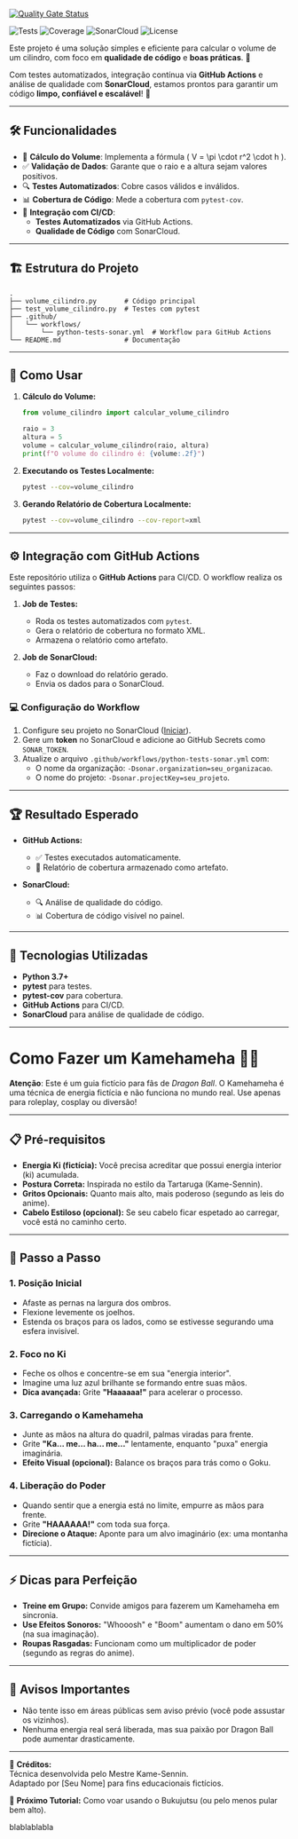 [![Quality Gate Status](https://sonarcloud.io/api/project_badges/measure?project=paulossjunior_calculovolume&metric=alert_status)](https://sonarcloud.io/summary/new_code?id=paulossjunior_calculovolume)


![Tests](https://img.shields.io/github/actions/workflow/status/paulossjunior/calculovolume/python-tests-sonar.yml?label=Tests&logo=github)
![Coverage](https://img.shields.io/badge/Coverage-100%25-brightgreen?logo=codecov)
![SonarCloud](https://img.shields.io/badge/SonarCloud-Passing-brightgreen?logo=sonarcloud)
![License](https://img.shields.io/badge/License-MIT-blue)

Este projeto é uma solução simples e eficiente para calcular o volume de um cilindro, com foco em **qualidade de código** e **boas práticas**. 🎯

Com testes automatizados, integração contínua via **GitHub Actions** e análise de qualidade com **SonarCloud**, estamos prontos para garantir um código **limpo, confiável e escalável**! 🚀

---

## 🛠️ Funcionalidades

- 📐 **Cálculo do Volume**: Implementa a fórmula \( V = \pi \cdot r^2 \cdot h \).
- ✅ **Validação de Dados**: Garante que o raio e a altura sejam valores positivos.
- 🔍 **Testes Automatizados**: Cobre casos válidos e inválidos.
- 📊 **Cobertura de Código**: Mede a cobertura com `pytest-cov`.
- 🤖 **Integração com CI/CD**:
  - **Testes Automatizados** via GitHub Actions.
  - **Qualidade de Código** com SonarCloud.

---

## 🏗️ Estrutura do Projeto

```
.
├── volume_cilindro.py       # Código principal
├── test_volume_cilindro.py  # Testes com pytest
├── .github/
│   └── workflows/
│       └── python-tests-sonar.yml  # Workflow para GitHub Actions
└── README.md                # Documentação
```

---

## 🧩 Como Usar

1. **Cálculo do Volume:**

   ```python
   from volume_cilindro import calcular_volume_cilindro

   raio = 3
   altura = 5
   volume = calcular_volume_cilindro(raio, altura)
   print(f"O volume do cilindro é: {volume:.2f}")
   ```

2. **Executando os Testes Localmente:**

   ```bash
   pytest --cov=volume_cilindro
   ```

3. **Gerando Relatório de Cobertura Localmente:**

   ```bash
   pytest --cov=volume_cilindro --cov-report=xml
   ```

---

## ⚙️ Integração com GitHub Actions

Este repositório utiliza o **GitHub Actions** para CI/CD. O workflow realiza os seguintes passos:

1. **Job de Testes:**
   - Roda os testes automatizados com `pytest`.
   - Gera o relatório de cobertura no formato XML.
   - Armazena o relatório como artefato.

2. **Job de SonarCloud:**
   - Faz o download do relatório gerado.
   - Envia os dados para o SonarCloud.

### 💻 Configuração do Workflow

1. Configure seu projeto no SonarCloud ([Iniciar](https://sonarcloud.io/)).
2. Gere um **token** no SonarCloud e adicione ao GitHub Secrets como `SONAR_TOKEN`.
3. Atualize o arquivo `.github/workflows/python-tests-sonar.yml` com:
   - O nome da organização: `-Dsonar.organization=seu_organizacao`.
   - O nome do projeto: `-Dsonar.projectKey=seu_projeto`.

---

## 🏆 Resultado Esperado

- **GitHub Actions:** 
  - ✅ Testes executados automaticamente.
  - 📂 Relatório de cobertura armazenado como artefato.

- **SonarCloud:** 
  - 🔍 Análise de qualidade do código.
  - 📊 Cobertura de código visível no painel.

---

## 🚀 Tecnologias Utilizadas

- **Python 3.7+**
- **pytest** para testes.
- **pytest-cov** para cobertura.
- **GitHub Actions** para CI/CD.
- **SonarCloud** para análise de qualidade de código.

---
# Como Fazer um Kamehameha 🐉💥

**Atenção**: Este é um guia fictício para fãs de *Dragon Ball*. O Kamehameha é uma técnica de energia fictícia e não funciona no mundo real. Use apenas para roleplay, cosplay ou diversão!

---

## 📋 Pré-requisitos
- **Energia Ki (fictícia):** Você precisa acreditar que possui energia interior (ki) acumulada.
- **Postura Correta:** Inspirada no estilo da Tartaruga (Kame-Sennin).
- **Gritos Opcionais:** Quanto mais alto, mais poderoso (segundo as leis do anime).
- **Cabelo Estiloso (opcional):** Se seu cabelo ficar espetado ao carregar, você está no caminho certo.

---

## 🐢 Passo a Passo

### 1. **Posição Inicial**
- Afaste as pernas na largura dos ombros.
- Flexione levemente os joelhos.
- Estenda os braços para os lados, como se estivesse segurando uma esfera invisível.

### 2. **Foco no Ki**
- Feche os olhos e concentre-se em sua "energia interior".
- Imagine uma luz azul brilhante se formando entre suas mãos.
- **Dica avançada:** Grite **"Haaaaaa!"** para acelerar o processo.

### 3. **Carregando o Kamehameha**
- Junte as mãos na altura do quadril, palmas viradas para frente.
- Grite **"Ka... me... ha... me..."** lentamente, enquanto "puxa" energia imaginária.
- **Efeito Visual (opcional):** Balance os braços para trás como o Goku.

### 4. **Liberação do Poder**
- Quando sentir que a energia está no limite, empurre as mãos para frente.
- Grite **"HAAAAAA!"** com toda sua força.
- **Direcione o Ataque:** Aponte para um alvo imaginário (ex: uma montanha fictícia).

---

## ⚡ Dicas para Perfeição
- **Treine em Grupo:** Convide amigos para fazerem um Kamehameha em sincronia.
- **Use Efeitos Sonoros:** "Whooosh" e "Boom" aumentam o dano em 50% (na sua imaginação).
- **Roupas Rasgadas:** Funcionam como um multiplicador de poder (segundo as regras do anime).

---

## 🚫 Avisos Importantes
- Não tente isso em áreas públicas sem aviso prévio (você pode assustar os vizinhos).
- Nenhuma energia real será liberada, mas sua paixão por Dragon Ball pode aumentar drasticamente.

---

🌌 **Créditos:**  
Técnica desenvolvida pelo Mestre Kame-Sennin.  
Adaptado por [Seu Nome] para fins educacionais fictícios.  

🔄 **Próximo Tutorial:** Como voar usando o Bukujutsu (ou pelo menos pular bem alto).

blablablabla